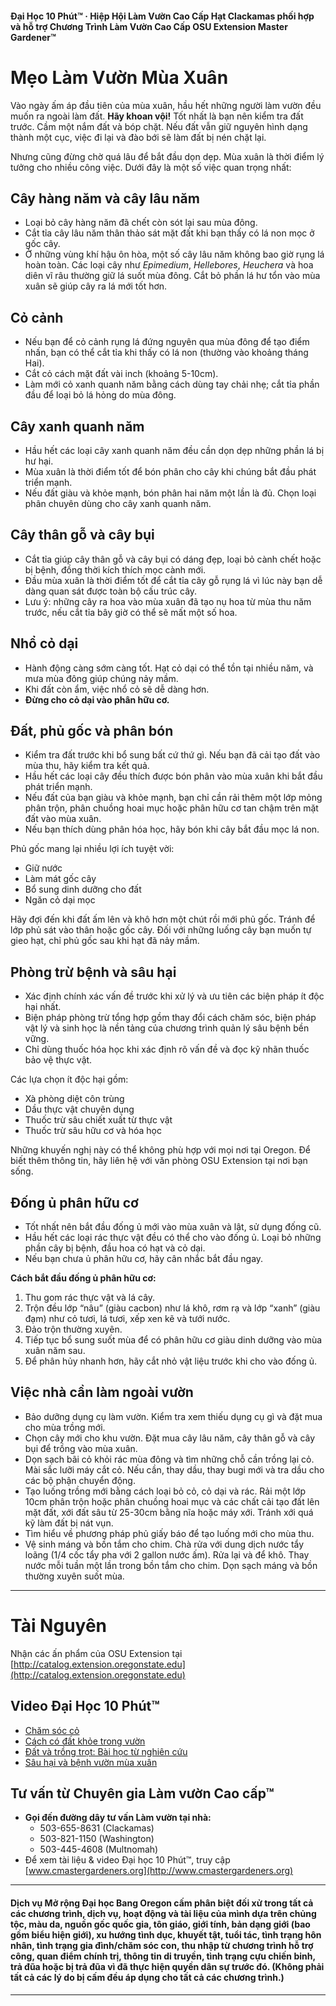 #### Đại Học 10 Phút™ · Hiệp Hội Làm Vườn Cao Cấp Hạt Clackamas phối hợp và hỗ trợ Chương Trình Làm Vườn Cao Cấp OSU Extension Master Gardener™

# Mẹo Làm Vườn Mùa Xuân

Vào ngày ấm áp đầu tiên của mùa xuân, hầu hết những người làm vườn đều muốn ra ngoài làm đất. **Hãy khoan vội!** Tốt nhất là bạn nên kiểm tra đất trước. Cầm một nắm đất và bóp chặt. Nếu đất vẫn giữ nguyên hình dạng thành một cục, việc đi lại và đào bới sẽ làm đất bị nén chặt lại.

Nhưng cũng đừng chờ quá lâu để bắt đầu dọn dẹp. Mùa xuân là thời điểm lý tưởng cho nhiều công việc. Dưới đây là một số việc quan trọng nhất:

## Cây hàng năm và cây lâu năm

- Loại bỏ cây hàng năm đã chết còn sót lại sau mùa đông.
- Cắt tỉa cây lâu năm thân thảo sát mặt đất khi bạn thấy có lá non mọc ở gốc cây.
- Ở những vùng khí hậu ôn hòa, một số cây lâu năm không bao giờ rụng lá hoàn toàn. Các loại cây như *Epimedium*, *Hellebores*, *Heuchera* và hoa diên vĩ râu thường giữ lá suốt mùa đông. Cắt bỏ phần lá hư tổn vào mùa xuân sẽ giúp cây ra lá mới tốt hơn.

## Cỏ cảnh

- Nếu bạn để cỏ cảnh rụng lá đứng nguyên qua mùa đông để tạo điểm nhấn, bạn có thể cắt tỉa khi thấy có lá non (thường vào khoảng tháng Hai).
- Cắt cỏ cách mặt đất vài inch (khoảng 5-10cm).
- Làm mới cỏ xanh quanh năm bằng cách dùng tay chải nhẹ; cắt tỉa phần đầu để loại bỏ lá hỏng do mùa đông.

## Cây xanh quanh năm

- Hầu hết các loại cây xanh quanh năm đều cần dọn dẹp những phần lá bị hư hại.
- Mùa xuân là thời điểm tốt để bón phân cho cây khi chúng bắt đầu phát triển mạnh.
- Nếu đất giàu và khỏe mạnh, bón phân hai năm một lần là đủ. Chọn loại phân chuyên dùng cho cây xanh quanh năm.

## Cây thân gỗ và cây bụi

- Cắt tỉa giúp cây thân gỗ và cây bụi có dáng đẹp, loại bỏ cành chết hoặc bị bệnh, đồng thời kích thích mọc cành mới.
- Đầu mùa xuân là thời điểm tốt để cắt tỉa cây gỗ rụng lá vì lúc này bạn dễ dàng quan sát được toàn bộ cấu trúc cây.
- Lưu ý: những cây ra hoa vào mùa xuân đã tạo nụ hoa từ mùa thu năm trước, nếu cắt tỉa bây giờ có thể sẽ mất một số hoa.

## Nhổ cỏ dại

- Hành động càng sớm càng tốt. Hạt cỏ dại có thể tồn tại nhiều năm, và mưa mùa đông giúp chúng nảy mầm.
- Khi đất còn ẩm, việc nhổ cỏ sẽ dễ dàng hơn.
- **Đừng cho cỏ dại vào phân hữu cơ.**

## Đất, phủ gốc và phân bón

- Kiểm tra đất trước khi bổ sung bất cứ thứ gì. Nếu bạn đã cải tạo đất vào mùa thu, hãy kiểm tra kết quả.
- Hầu hết các loại cây đều thích được bón phân vào mùa xuân khi bắt đầu phát triển mạnh.
- Nếu đất của bạn giàu và khỏe mạnh, bạn chỉ cần rải thêm một lớp mỏng phân trộn, phân chuồng hoai mục hoặc phân hữu cơ tan chậm trên mặt đất vào mùa xuân.
- Nếu bạn thích dùng phân hóa học, hãy bón khi cây bắt đầu mọc lá non.

Phủ gốc mang lại nhiều lợi ích tuyệt vời:
- Giữ nước
- Làm mát gốc cây
- Bổ sung dinh dưỡng cho đất
- Ngăn cỏ dại mọc

Hãy đợi đến khi đất ấm lên và khô hơn một chút rồi mới phủ gốc. Tránh để lớp phủ sát vào thân hoặc gốc cây. Đối với những luống cây bạn muốn tự gieo hạt, chỉ phủ gốc sau khi hạt đã nảy mầm.

## Phòng trừ bệnh và sâu hại

- Xác định chính xác vấn đề trước khi xử lý và ưu tiên các biện pháp ít độc hại nhất.
- Biện pháp phòng trừ tổng hợp gồm thay đổi cách chăm sóc, biện pháp vật lý và sinh học là nền tảng của chương trình quản lý sâu bệnh bền vững.
- Chỉ dùng thuốc hóa học khi xác định rõ vấn đề và đọc kỹ nhãn thuốc bảo vệ thực vật.

Các lựa chọn ít độc hại gồm:
- Xà phòng diệt côn trùng
- Dầu thực vật chuyên dụng
- Thuốc trừ sâu chiết xuất từ thực vật
- Thuốc trừ sâu hữu cơ và hóa học

Những khuyến nghị này có thể không phù hợp với mọi nơi tại Oregon. Để biết thêm thông tin, hãy liên hệ với văn phòng OSU Extension tại nơi bạn sống.

## Đống ủ phân hữu cơ

- Tốt nhất nên bắt đầu đống ủ mới vào mùa xuân và lật, sử dụng đống cũ.
- Hầu hết các loại rác thực vật đều có thể cho vào đống ủ. Loại bỏ những phần cây bị bệnh, đầu hoa có hạt và cỏ dại.
- Nếu bạn chưa ủ phân hữu cơ, hãy cân nhắc bắt đầu ngay.

**Cách bắt đầu đống ủ phân hữu cơ:**
1. Thu gom rác thực vật và lá cây.
2. Trộn đều lớp “nâu” (giàu cacbon) như lá khô, rơm rạ và lớp “xanh” (giàu đạm) như cỏ tươi, lá tươi, xếp xen kẽ và tưới nước.
3. Đảo trộn thường xuyên.
4. Tiếp tục bổ sung suốt mùa để có phân hữu cơ giàu dinh dưỡng vào mùa xuân năm sau.
5. Để phân hủy nhanh hơn, hãy cắt nhỏ vật liệu trước khi cho vào đống ủ.

## Việc nhà cần làm ngoài vườn

- Bảo dưỡng dụng cụ làm vườn. Kiểm tra xem thiếu dụng cụ gì và đặt mua cho mùa trồng mới.
- Chọn cây mới cho khu vườn. Đặt mua cây lâu năm, cây thân gỗ và cây bụi để trồng vào mùa xuân.
- Dọn sạch bãi cỏ khỏi rác mùa đông và tìm những chỗ cần trồng lại cỏ. Mài sắc lưỡi máy cắt cỏ. Nếu cần, thay dầu, thay bugi mới và tra dầu cho các bộ phận chuyển động.
- Tạo luống trồng mới bằng cách loại bỏ cỏ, cỏ dại và rác. Rải một lớp 10cm phân trộn hoặc phân chuồng hoai mục và các chất cải tạo đất lên mặt đất, xới đất sâu từ 25-30cm bằng nĩa hoặc máy xới. Tránh xới quá kỹ làm đất bị nát vụn.
- Tìm hiểu về phương pháp phủ giấy báo để tạo luống mới cho mùa thu.
- Vệ sinh máng và bồn tắm cho chim. Chà rửa với dung dịch nước tẩy loãng (1/4 cốc tẩy pha với 2 gallon nước ấm). Rửa lại và để khô. Thay nước mỗi tuần một lần trong bồn tắm cho chim. Dọn sạch máng và bồn thường xuyên suốt mùa.

---

# Tài Nguyên

Nhận các ấn phẩm của OSU Extension tại [http://catalog.extension.oregonstate.edu](http://catalog.extension.oregonstate.edu)

## Video Đại Học 10 Phút™

- [Chăm sóc cỏ](https://www.youtube.com/watch?v=rZ-Fp68FxDc)
- [Cách có đất khỏe trong vườn](https://www.youtube.com/watch?v=4Vjhm-Y-IUY)
- [Đất và trồng trọt: Bài học từ nghiên cứu](https://www.youtube.com/watch?v=ZDaZa7P5zSI&list=PLZEzoOaZqnfoVPUYtXji6wgWSrpzS6l7b)
- [Sâu hại và bệnh vườn mùa xuân](https://www.youtube.com/watch?v=kjIuwoYCkmY)

## Tư vấn từ Chuyên gia Làm vườn Cao cấp™

- **Gọi đến đường dây tư vấn Làm vườn tại nhà:**
  - 503-655-8631 (Clackamas)
  - 503-821-1150 (Washington)
  - 503-445-4608 (Multnomah)
- Để xem tài liệu & video Đại học 10 Phút™, truy cập [www.cmastergardeners.org](http://www.cmastergardeners.org)

---

#### Dịch vụ Mở rộng Đại học Bang Oregon cấm phân biệt đối xử trong tất cả các chương trình, dịch vụ, hoạt động và tài liệu của mình dựa trên chủng tộc, màu da, nguồn gốc quốc gia, tôn giáo, giới tính, bản dạng giới (bao gồm biểu hiện giới), xu hướng tình dục, khuyết tật, tuổi tác, tình trạng hôn nhân, tình trạng gia đình/chăm sóc con, thu nhập từ chương trình hỗ trợ công, quan điểm chính trị, thông tin di truyền, tình trạng cựu chiến binh, trả đũa hoặc bị trả đũa vì đã thực hiện quyền dân sự trước đó. (Không phải tất cả các lý do bị cấm đều áp dụng cho tất cả các chương trình.)
---